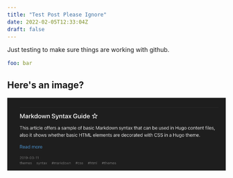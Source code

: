 ```yaml
---
title: "Test Post Please Ignore"
date: 2022-02-05T12:33:04Z
draft: false
---
```


Just testing to make sure things are working with github.
<!--more-->

```yaml
foo: bar
```

## Here's an image?

![A screenshot](img/2022-02-05-16-08-23.png)
